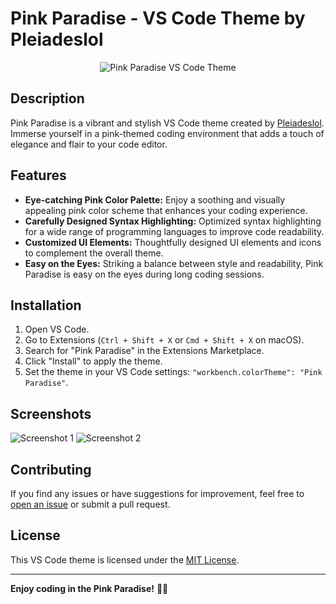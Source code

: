 # Pink Paradise - VS Code Theme by Pleiadeslol

<p align="center">
  <img src="https://your-image-url.com/pink-paradise-screenshot.png" alt="Pink Paradise VS Code Theme">
</p>

## Description

Pink Paradise is a vibrant and stylish VS Code theme created by [Pleiadeslol](https://github.com/pleiadeslol). Immerse yourself in a pink-themed coding environment that adds a touch of elegance and flair to your code editor.

## Features

- **Eye-catching Pink Color Palette:** Enjoy a soothing and visually appealing pink color scheme that enhances your coding experience.
- **Carefully Designed Syntax Highlighting:** Optimized syntax highlighting for a wide range of programming languages to improve code readability.
- **Customized UI Elements:** Thoughtfully designed UI elements and icons to complement the overall theme.
- **Easy on the Eyes:** Striking a balance between style and readability, Pink Paradise is easy on the eyes during long coding sessions.

## Installation

1. Open VS Code.
2. Go to Extensions (`Ctrl + Shift + X` or `Cmd + Shift + X` on macOS).
3. Search for "Pink Paradise" in the Extensions Marketplace.
4. Click "Install" to apply the theme.
5. Set the theme in your VS Code settings: `"workbench.colorTheme": "Pink Paradise"`.

## Screenshots

![Screenshot 1](https://your-image-url.com/screenshot-1.png)
![Screenshot 2](https://your-image-url.com/screenshot-2.png)

## Contributing

If you find any issues or have suggestions for improvement, feel free to [open an issue](https://github.com/pleiadeslol/pink-paradise-theme/issues) or submit a pull request.

## License

This VS Code theme is licensed under the [MIT License](LICENSE.md).

---

**Enjoy coding in the Pink Paradise!** 🌸✨

